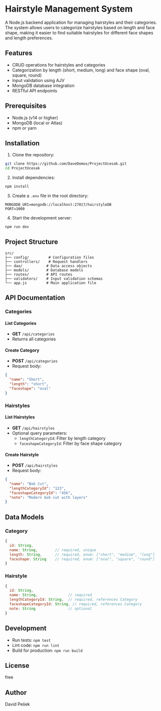 # Hairstyle Management System

A Node.js backend application for managing hairstyles and their categories. The system allows users to categorize hairstyles based on length and face shape, making it easier to find suitable hairstyles for different face shapes and length preferences.

## Features

- CRUD operations for hairstyles and categories
- Categorization by length (short, medium, long) and face shape (oval, square, round)
- Input validation using AJV
- MongoDB database integration
- RESTful API endpoints

## Prerequisites

- Node.js (v14 or higher)
- MongoDB (local or Atlas)
- npm or yarn

## Installation

1. Clone the repository:
```bash
git clone https://github.com/DaveDemox/ProjectUcesak.git
cd ProjectUcesak
```

2. Install dependencies:
```bash
npm install
```

3. Create a `.env` file in the root directory:
```env
MONGODB_URI=mongodb://localhost:27017/hairstyleDB
PORT=3000
```

4. Start the development server:
```bash
npm run dev
```

## Project Structure

```
src/
├── config/         # Configuration files
├── controllers/    # Request handlers
├── dao/           # Data access objects
├── models/        # Database models
├── routes/        # API routes
├── validators/    # Input validation schemas
└── app.js         # Main application file
```

## API Documentation

### Categories

#### List Categories
- **GET** `/api/categories`
- Returns all categories

#### Create Category
- **POST** `/api/categories`
- Request body:
```json
{
  "name": "Short",
  "length": "short",
  "faceshape": "oval"
}
```

### Hairstyles

#### List Hairstyles
- **GET** `/api/hairstyles`
- Optional query parameters:
  - `lengthCategoryId`: Filter by length category
  - `faceshapeCategoryId`: Filter by face shape category

#### Create Hairstyle
- **POST** `/api/hairstyles`
- Request body:
```json
{
  "name": "Bob Cut",
  "lengthCategoryId": "123",
  "faceshapeCategoryId": "456",
  "note": "Modern bob cut with layers"
}
```

## Data Models

### Category
```javascript
{
  id: String,
  name: String,        // required, unique
  length: String,      // required, enum: ["short", "medium", "long"]
  faceshape: String    // required, enum: ["oval", "square", "round"]
}
```

### Hairstyle
```javascript
{
  id: String,
  name: String,              // required
  lengthCategoryId: String,  // required, references Category
  faceshapeCategoryId: String, // required, references Category
  note: String               // optional
}
```

## Development

- Run tests: `npm test`
- Lint code: `npm run lint`
- Build for production: `npm run build`

## License

free

## Author

David Pešek